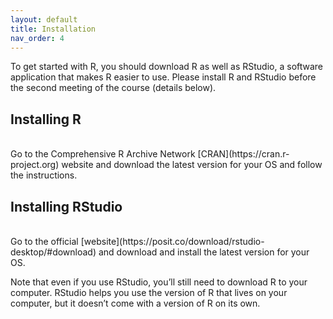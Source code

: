 ```yaml
---
layout: default
title: Installation
nav_order: 4
---
```


To get started with R, you should download R as well as RStudio, a software application that makes R easier to use. Please install R and RStudio before the second meeting of the course (details below).

## Installing R
<br>
Go to the Comprehensive R Archive Network [CRAN](https://cran.r-project.org) website and download the latest version for your OS and follow the instructions. 

## Installing RStudio 
<br>
Go to the official [website](https://posit.co/download/rstudio-desktop/#download) and download and install the latest version for your OS. 

Note that even if you use RStudio, you’ll still need to download R to your computer. RStudio helps you use the version of R that lives on your computer, but it doesn’t come with a version of R on its own.


